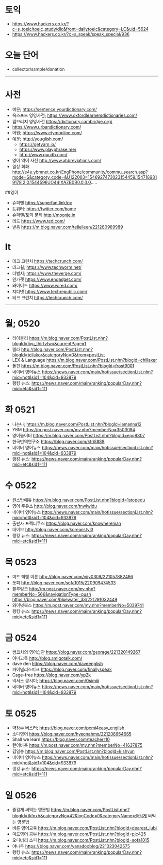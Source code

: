 # 토익
* https://www.hackers.co.kr/?c=s_toeic/toeic_study/dlc&front=dailytoeic&category=LC&uid=5624
* https://www.hackers.co.kr/?c=s_speak/speak_special/936

# 오늘 단어
* collector/sample/donation
------------------------

# 사전
* 예문; https://sentence.yourdictionary.com/
* 옥스포드 영영사전; https://www.oxfordlearnersdictionaries.com/
* 캠브리지 영영사전 https://dictionary.cambridge.org/
* https://www.urbandictionary.com/
* 어원; https://www.etymonline.com/
* 예문; http://youglish.com/
	* https://getyarn.io/
	* https://www.playphrase.me/
	* http://www.quodb.com/
* 영어 약어 사전 http://www.abbreviations.com/
* 일상 회화 http://e4u.ybmnet.co.kr/EngPhone/community/commu_search.asp?mode=S&category_code=&U122003=1546927473023154459.1547189319178.2.0.1544596UO44IXAZB0B0.0.0.0.....


##영어
* 슈퍼맨 https://superfan.link/pc
* 트위터: https://twitter.com/home
* 슈퍼맨/토익 문제 http://moonje.in
* 테드 https://www.ted.com/
* 발음 https://m.blog.naver.com/telleileen/221280989989

# It
* 테크 크런치 https://techcrunch.com/
* 테크웜; https://www.techworm.net/
* 더벌지; https://www.theverge.com/
* 인가젯 https://www.engadget.com/
* 와이어드 https://www.wired.com/
* 지디넷 https://www.techrepublic.com/
* 테크 크런치 https://techcrunch.com/

-------------


# 월; 0520
* 라이블리 https://m.blog.naver.com/PostList.nhn?blogId=liyu_thirtytwo&currentPage=1
*  텔라 http://blog.naver.com/PostList.nhn?blogId=tellakor&categoryNo=0&from=postList
* LEX & Language https://m.blog.naver.com/PostList.nhn?blogId=chillaxer
* 돌핀 https://m.blog.naver.com/PostList.nhn?blogId=frost9001
* 네이버 영어뉴스 https://news.naver.com/main/hotissue/sectionList.nhn?mid=hot&sid1=104&cid=933879
* 랭킹 뉴스: https://news.naver.com/main/ranking/popularDay.nhn?mid=etc&sid1=111


# 화 0521
* 나는나; https://m.blog.naver.com/PostList.nhn?blogId=iamanna12
* YBM https://m.post.naver.com/my.nhn?memberNo=3503094
* 영어놀이터 https://m.blog.naver.com/PostList.nhn?blogId=epg8307
* 한국번역연구소 https://blog.naver.com/ktri8888
* 네이버 영어뉴스 https://news.naver.com/main/hotissue/sectionList.nhn?mid=hot&sid1=104&cid=933879
* 랭킹 뉴스: https://news.naver.com/main/ranking/popularDay.nhn?mid=etc&sid1=111


# 수 0522
* 원스탑에듀 https://m.blog.naver.com/PostList.nhn?blogId=1stopedu
* 영어 주유소 http://blog.naver.com/tnwlwldu
* 네이버 영어뉴스 https://news.naver.com/main/hotissue/sectionList.nhn?mid=hot&sid1=104&cid=933879
*  출판사 프렉티쿠스  https://blog.naver.com/knowhereman
*  데이브 http://blog.naver.com/koreanstyl3
* 랭킹 뉴스: https://news.naver.com/main/ranking/popularDay.nhn?mid=etc&sid1=111


# 목 0523
*  미드 빅뱅 이론 http://blog.naver.com/yjjy0308/221057882496
*  쏘피 http://blog.naver.com/sofa1015/220909474533
* 블루링크 http://m.post.naver.com/my.nhn?memberNo=566&navigationType=push
  https://blog.naver.com/bluewater_33/221291032449
* 와이넛북스 https://m.post.naver.com/my.nhn?memberNo=5039741
* 랭킹 뉴스: https://news.naver.com/main/ranking/popularDay.nhn?mid=etc&sid1=111

# 금 0524
*  쌤코치의 영어습관 https://blog.naver.com/georage/221320149267
*  아미고톡 http://blog.amigotalk.com/
* dave den https://blog.naver.com/daveenglish 
* 파이널리스피크 https://blog.naver.com/finallyspeak
* Cage-free https://blog.naver.com/yp2k
* 넥서스 공시미; https://blog.naver.com/0simiii
* 네이버 영어뉴스 https://news.naver.com/main/hotissue/sectionList.nhn?mid=hot&sid1=104&cid=933879


# 토 0525
* 약장수 버스터; https://blog.naver.com/pcmi4easy_english
* 소다영어 https://blog.naver.com/hyeonahmo/221208654665
* Shall we learn https://blog.naver.com/teacherr10
* 런어바웃 https://m.post.naver.com/my.nhn?memberNo=41637875
* 김일승 https://m.blog.naver.com/PostList.nhn?blogId=kishyun
* 네이버 영어뉴스 https://news.naver.com/main/hotissue/sectionList.nhn?mid=hot&sid1=104&cid=933879
* 랭킹 뉴스: https://news.naver.com/main/ranking/popularDay.nhn?mid=etc&sid1=111



# 일 0526
* 즐겁게 써먹는 영문법 https://m.blog.naver.com/PostList.nhn?blogId=tkfnxh&categoryNo=42&logCode=0&categoryName=즐겁게 써먹는 영문법
* 바른 영어교육 https://m.blog.naver.com/PostList.nhn?blogId=dearest_jubi
* 미드영어 공부 https://m.blog.naver.com/PostList.nhn?blogId=pjc425
* 오디너리 소피 https://m.blog.naver.com/PostList.nhn?blogId=sofa1015
* 야나두 https://blog.naver.com/yanadooblog/221323042575
* 랭킹 뉴스: https://news.naver.com/main/ranking/popularDay.nhn?mid=etc&sid1=111
